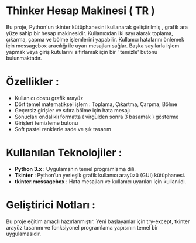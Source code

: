 # Thinker Hesap Makinesi  ( TR )

Bu proje, Python'un tkinter kütüphanesini kullanarak geliştirilmiş ,  grafik ara yüze sahip bir hesap makinesidir. Kullanıcıdan iki sayı alarak toplama, çıkarma, çapma ve bölme işlemlerini yapabilir. Kullanıcı hatalarını önlemek için messagebox aracılığı ile uyarı mesajları sağlar. Başka sayılarla işlem yapmak veya giriş kutularını sıfırlamak için bir ' temizle' butonu bulunmaktadır.


# Özellikler :

- Kullanıcı dostu grafik arayüz
- Dört temel matematiksel işlem : Toplama, Çıkartma, Çarpma, Bölme
- Geçersiz girişler ve sıfıra bölme için hata mesajı
- Sonuçları ondalıklı formatta ( virgülden sonra 3 basamak ) gösterme
- Girişleri temizleme butonu
- Soft pastel renklerle sade ve şık tasarım


# Kullanılan Teknolojiler :

-  **Python 3.x** : Uygulamanın temel programlama dili.
-  **Tkinter** : Python’un yerleşik grafik kullanıcı arayüzü (GUI) kütüphanesi.
-  **tkinter.messagebox** : Hata mesajları ve kullanıcı uyarıları için kullanıldı.


# Geliştirici Notları :

Bu proje eğitim amaçlı hazırlanmıştır. Yeni başlayanlar için try-except, tkinter arayüz tasarımı ve fonksiyonel programlama yapısının temel bir uygulamasıdır.
